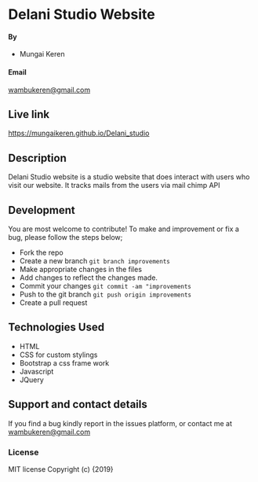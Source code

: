 # Delani Studio Website
#### By 
* Mungai Keren
#### Email 
wambukeren@gmail.com
## Live link
https://mungaikeren.github.io/Delani_studio
## Description
Delani Studio website is a studio website that does interact with users who visit our website. It tracks mails from the users via mail chimp API
## Development
You are most welcome to contribute! To make and improvement or fix a bug, please follow the steps below;
* Fork the repo
* Create a new branch ```git branch improvements```
* Make appropriate changes in the files
* Add changes to reflect the changes made.
* Commit your changes ```git commit -am "improvements```
* Push to the git branch ```git push origin improvements```
* Create a pull request
## Technologies Used
* HTML
* CSS for custom stylings
* Bootstrap a css frame work
* Javascript 
* JQuery
## Support and contact details
If you find a bug kindly report in the issues platform, or contact me at wambukeren@gmail.com
### License
MIT license
Copyright (c) {2019} 